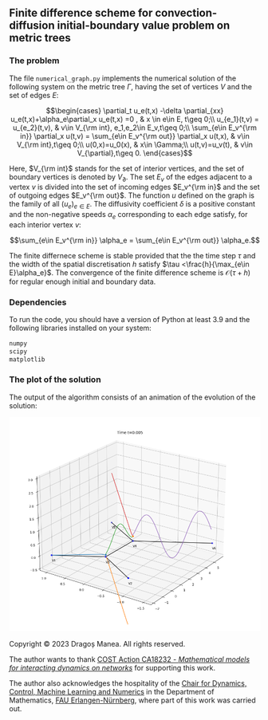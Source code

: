 ## Finite difference scheme for convection-diffusion initial-boundary value problem on metric trees

### The problem 

The file `numerical_graph.py` implements the numerical solution of the following system on the metric tree $\Gamma$, having the set of vertices $V$ and the set of edges $E$:

$$\begin{cases}
\partial_t u_e(t,x) -\delta \partial_{xx} u_e(t,x)+\alpha_e\partial_x u_e(t,x) =0 , & x \in e\in E, t\geq 0;\\
u_{e_1}(t,v) = u_{e_2}(t,v), & v\in V_{\rm int}, e_1,e_2\in E_v,t\geq 0;\\
\sum_{e\in E_v^{\rm in}} \partial_x u(t,v) = \sum_{e\in E_v^{\rm out}} \partial_x u(t,x), & v\in V_{\rm int},t\geq 0;\\
u(0,x)=u_0(x), & x\in \Gamma;\\
u(t,v)=u_v(t), & v\in V_{\partial},t\geq 0.
\end{cases}$$

Here, $V_{\rm int}$ stands for the set of interior vertices, and the set of boundary vertices is denoted by $V_{\partial}$. The set $E_v$ of the edges adjacent to a vertex $v$ is divided into the set of incoming edges $E_v^{\rm in}$ and the set of outgoing edges $E_v^{\rm out}$. The function $u$ defined on the graph is the family of all $(u_e)_{e\in E}$. The diffusivity coefficient $\delta$ is a positive constant and the non-negative speeds $\alpha_e$ corresponding to each edge satisfy, for each interior vertex $v$:

$$\sum_{e\in E_v^{\rm in}} \alpha_e = \sum_{e\in E_v^{\rm out}} \alpha_e.$$

The finite differnece scheme is stable provided that the the time step $\tau$ and the width of the spatial discretisation $h$ satisfy $\tau <\frac{h}{\max_{e\in E}\alpha_e}$.
The convergence of the finite difference scheme is $\mathcal{O}(\tau+h)$ for regular enough initial and boundary data.


### Dependencies

To run the code, you should have a version of Python at least 3.9 and the following libraries installed on your system:
```
numpy
scipy
matplotlib
```


### The plot of the solution

The output of the algorithm consists of an animation of the evolution of the solution:

![An example of output](./plot_graph.png)

Copyright © 2023 Dragoș Manea. All rights reserved.

The author wants to thank [COST Action CA18232 - _Mathematical models for interacting dynamics on networks_](https://mat-dyn-net.eu/) for supporting this work.

The author also acknowledges the hospitality of the [Chair for Dynamics, Control, Machine Learning and Numerics](https://dcn.nat.fau.eu/) in the Department of Mathematics, [FAU Erlangen-Nürnberg](https://www.fau.de/), where part of this work was carried out.